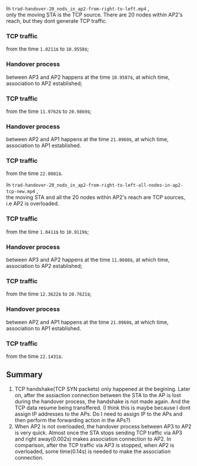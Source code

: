 In `trad-handover-20_nods_in_ap2-from-right-to-left.mp4` , </br>
only the moving STA is the TCP source. There are 20 nodes within AP2's reach, but they dont generate
TCP traffic.
### TCP traffic
from the time `1.0211`s to `10.9558`s;
### Handover process
between AP3 and AP2 happens at the time `10.9587`s, at which time, association to AP2 established;
### TCP traffic
from the time `11.9762`s to `20.9869`s;
### Handover process
between AP2 and AP1 happens at the time `21.0960`s, at which time, association to AP1 established.
### TCP traffic
from the time `22.0081`s.

In `trad-handover-20_nods_in_ap2-from-right-to-left-all-nodes-in-ap2-tcp-new.mp4` , </br>
the moving STA and all the 20 nodes within AP2's reach are TCP sources, i.e AP2 is overloaded.
### TCP traffic
from the time `1.0411`s to `10.9119`s;
### Handover process
between AP3 and AP2 happens at the time `11.0608`s, at which time, association to AP2 established;
### TCP traffic
from the time `12.3622`s to `20.7621`s;
### Handover process
between AP2 and AP1 happens at the time `21.0960`s, at which time, association to AP1 established.
### TCP traffic
from the time `22.1431`s.

## Summary
1. TCP handshake(TCP SYN packets) only happened at the begining. Later on, after the assiaction connection between the STA to the AP is lost during 
the handover process, the handshake is not made again. And the TCP data resume being transffered. (I think this is maybe because I dont assign IP 
addresses to the APs. Do I need to assign IP to the APs and then perform the forwarding action in the APs?)
2. When AP2 is not overloaded, the handover process between AP3 to AP2 is very quick. Almost once the STA stops sending TCP traffic via AP3 and
right away(0.002s) makes association connection to AP2. In comparison, after the TCP traffic via AP3 is stopped, when AP2 is overloaded, some time(0.14s) is needed to make the association connection.
